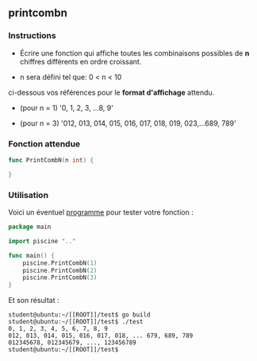 ## printcombn

### Instructions

-   Écrire une fonction qui affiche toutes les combinaisons possibles de **n** chiffres différents en ordre croissant.

-   n sera défini tel que: 0 < n < 10

ci-dessous vos références pour le **format d'affichage** attendu.

-   (pour n = 1) '0, 1, 2, 3, ...8, 9'

-   (pour n = 3) '012, 013, 014, 015, 016, 017, 018, 019, 023,...689, 789'

### Fonction attendue

```go
func PrintCombN(n int) {

}
```

### Utilisation

Voici un éventuel [programme](TODO-LINK) pour tester votre fonction :

```go
package main

import piscine ".."

func main() {
	piscine.PrintCombN(1)
	piscine.PrintCombN(2)
	piscine.PrintCombN(3)
}
```

Et son résultat :

```console
student@ubuntu:~/[[ROOT]]/test$ go build
student@ubuntu:~/[[ROOT]]/test$ ./test
0, 1, 2, 3, 4, 5, 6, 7, 8, 9
012, 013, 014, 015, 016, 017, 018, ... 679, 689, 789
012345678, 012345679, ..., 123456789
student@ubuntu:~/[[ROOT]]/test$
```
